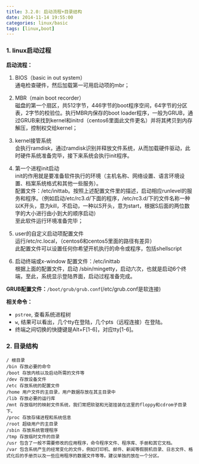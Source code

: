 ```yaml
---
title: 3.2.0: 启动流程+目录结构
date: 2014-11-14 19:55:00
categories: linux/basic
tags: [linux,boot]
---
```


### 1. linux启动过程

**启动流程：**

1. BIOS（basic in out system）  
通电检查硬件，然后加载第一可用启动项的mbr；  

2. MBR（main boot recorder）  
磁盘的第一个扇区，共512字节，446字节的boot程序空间，64字节的分区表，2字节的校验位。执行MBR内保存的boot loader程序，一般为GRUB，通过GRUB来找到kernel和initrd（centos6里面此文件更名）并将其拷贝到内存解压，控制权交给kernel；  

3. kernel接管系统  
会执行ramdisk，通过ramdisk识别并释放文件系统，从而加载硬件驱动，此时硬件系统准备完毕，接下来系统会执行init程序。  

4. 第一个进程init启动  
init的作用就是要准备软件执行的环境（主机名称、网络设置、语言环境设置、档案系统格式和其他一些服务）。  
配置文件：/etc/inittab。按照上述配置文件里的描述，启动相应runlevel的服务和程序。（例如启动/etc/rc3.d/下面的程序，/etc/rc3.d/下的文件名称一种以K开头，意为kill，不启动，一种以S开头，意为start，根据S后面的两位数字的大小进行由小到大的顺序启动）  
至此软件运行环境准备完毕；  

5. user的自定义启动项配置文件  
运行/etc/rc.local，（centos6和centos5里面的路径有差异）  
此配置文件可以设置任何你希望开机执行的命令或程序，包括shellscript  

6. 启动终端或x-window
配置文件：/etc/inittab  
根据上面的配置文件，启动 /sbin/mingetty，启动六次，也就是启动6个终端，至此，系统显示登陆界面，启动过程准备完成。  

**GRUB配置文件：**`/boot/grub/grub.conf`(/etc/grub.conf是软连接)

**相关命令：**

- `pstree`, 查看系统进程树
- `w`, 结果可以看出，几个tty在登陆，几个pts（远程连接）在登陆。
- 终端之间切换的快捷键是Alt+F[1-6]，对应tty[1-6]。

### 2. 目录结构

```
/ 根目录  
/bin 存放必要的命令  
/boot 存放内核以及启动所需的文件等  
/dev 存放设备文件  
/etc 存放系统的配置文件  
/home 用户文件的主目录，用户数据存放在其主目录中  
/lib 存放必要的运行库  
/mnt 存放临时的映射文件系统，我们常把软驱和光驱挂装在这里的floppy和cdrom子目录下。  
/proc 存放存储进程和系统信息  
/root 超级用户的主目录  
/sbin 存放系统管理程序  
/tmp 存放临时文件的目录  
/usr 包含了一般不需要修改的应用程序，命令程序文件、程序库、手册和其它文档。  
/var 包含系统产生的经常变化的文件，例如打印机、邮件、新闻等假脱机目录、日志文件、格式化后的手册页以及一些应用程序的数据文件等等。建议单独的放在一个分区。  
```